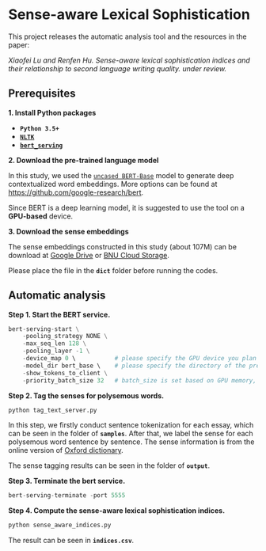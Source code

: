 # Sense-aware Lexical Sophistication

This project releases the automatic analysis tool and the resources in the paper:

<em>Xiaofei Lu and Renfen Hu. Sense-aware lexical sophistication indices and their relationship to second language writing quality. under review.</em>

## Prerequisites

**1. Install Python packages**

*   **`Python 3.5+`**
*   **[`NLTK`](http://www.nltk.org/install.html)**
*   **[`bert_serving`](https://pypi.org/project/bert-serving-server/)**


**2. Download the pre-trained language model**

In this study, we used the [`uncased BERT-Base`](https://storage.googleapis.com/bert_models/2018_10_18/uncased_L-12_H-768_A-12.zip) model to generate deep contextualized word embeddings. More options can be found at https://github.com/google-research/bert.

Since BERT is a deep learning model, it is suggested to use the tool on a **GPU-based** device.

**3. Download the sense embeddings**

The sense embeddings constructed in this study (about 107M) can be download at [Google Drive](https://drive.google.com/file/d/1CSFrDXfJ0111wBy2zdL5NIEsl28tiYYL/view?usp=sharing) or [BNU Cloud Storage](https://pan.bnu.edu.cn/l/yo7MZF).

Please place the file in the **`dict`** folder before running the codes.

## Automatic analysis 

**Step 1. Start the BERT service.**

```python
bert-serving-start \
    -pooling_strategy NONE \
    -max_seq_len 128 \
    -pooling_layer -1 \
    -device_map 0 \           # please specify the GPU device you plan to use
    -model_dir bert_base \    # please specify the directory of the pre-trained BERT model
    -show_tokens_to_client \
    -priority_batch_size 32   # batch_size is set based on GPU memory, in this study the Nvidia 1080TI (11G memory) is used.
```

**Step 2. Tag the senses for polysemous words.**

```python
python tag_text_server.py
```
In this step, we firstly conduct sentence tokenization for each essay, which can be seen in the folder of **`samples`**. After that, we label the sense for each polysemous word sentence by sentence. The sense information is from the online version of [Oxford dictionary](https://www.lexico.com/).

The sense tagging results can be seen in the folder of **`output`**.

**Step 3. Terminate the bert service.**

```python
bert-serving-terminate -port 5555
```

**Step 4. Compute the sense-aware lexical sophistication indices.**

```python
python sense_aware_indices.py
```
The result can be seen in **`indices.csv`**.
